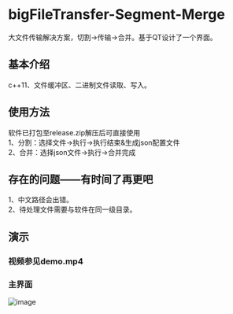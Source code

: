 # bigFileTransfer-Segment-Merge
大文件传输解决方案，切割→传输→合并。基于QT设计了一个界面。
## 基本介绍
c++11、文件缓冲区、二进制文件读取、写入。<br>
## 使用方法
软件已打包至release.zip解压后可直接使用<br>
1、分割：选择文件→执行→执行结束&生成json配置文件<br>
2、合并：选择json文件→执行→合并完成<br>
## 存在的问题——有时间了再更吧
1、中文路径会出错。<br>
2、待处理文件需要与软件在同一级目录。<br>
## 演示
### 视频参见demo.mp4
### 主界面
![image](https://github.com/libai-github/bigFileTransfer-Segment-Merge/blob/master/demo_home.png)
